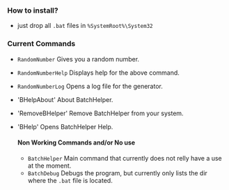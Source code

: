 ### How to install?
- just drop all `.bat` files in `%SystemRoot%\System32` 

### Current Commands
- `RandomNumber` Gives you a random number.
- `RandomNumberHelp` Displays help for the above command.
- `RandomNumberLog` Opens a log file for the generator.
- 'BHelpAbout'  About BatchHelper.
- 'RemoveBHelper'  Remove BatchHelper from your system.
- 'BHelp'  Opens BatchHelper Help.

    #### Non Working Commands and/or No use
    - `BatchHelper` Main command that currently does not relly have a use at the moment.
    - `BatchDebug` Debugs the program, but currently only lists the dir where the `.bat` file is located.
